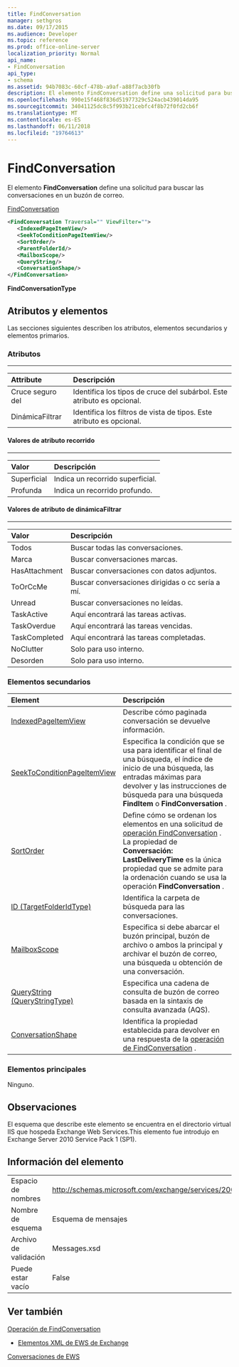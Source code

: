 ```yaml
---
title: FindConversation
manager: sethgros
ms.date: 09/17/2015
ms.audience: Developer
ms.topic: reference
ms.prod: office-online-server
localization_priority: Normal
api_name:
- FindConversation
api_type:
- schema
ms.assetid: 94b7083c-60cf-478b-a9af-a88f7acb30fb
description: El elemento FindConversation define una solicitud para buscar las conversaciones en un buzón de correo.
ms.openlocfilehash: 990e15f468f836d51977329c524acb439014da95
ms.sourcegitcommit: 34041125dc8c5f993b21cebfc4f8b72f0fd2cb6f
ms.translationtype: MT
ms.contentlocale: es-ES
ms.lasthandoff: 06/11/2018
ms.locfileid: "19764613"
---
```

# <a name="findconversation"></a>FindConversation

El elemento **FindConversation** define una solicitud para buscar las conversaciones en un buzón de correo. 
  
[FindConversation](findconversation.md)
  
```XML
<FindConversation Traversal="" ViewFilter="">
   <IndexedPageItemView/>
   <SeekToConditionPageItemView/>
   <SortOrder/>
   <ParentFolderId/>
   <MailboxScope/>
   <QueryString/>
   <ConversationShape/>
</FindConversation>
```

 **FindConversationType**
## <a name="attributes-and-elements"></a>Atributos y elementos

Las secciones siguientes describen los atributos, elementos secundarios y elementos primarios.
  
### <a name="attributes"></a>Atributos

****

|**Attribute**|**Descripción**|
|:-----|:-----|
|Cruce seguro del  <br/> |Identifica los tipos de cruce del subárbol. Este atributo es opcional.  <br/> |
|DinámicaFiltrar  <br/> |Identifica los filtros de vista de tipos. Este atributo es opcional.  <br/> |
   
#### <a name="traversal-attribute-values"></a>Valores de atributo recorrido

****

|**Valor**|**Descripción**|
|:-----|:-----|
|Superficial  <br/> |Indica un recorrido superficial.  <br/> |
|Profunda  <br/> |Indica un recorrido profundo.  <br/> |
   
#### <a name="viewfilter-attribute-values"></a>Valores de atributo de dinámicaFiltrar

****

|**Valor**|**Descripción**|
|:-----|:-----|
|Todos  <br/> |Buscar todas las conversaciones.  <br/> |
|Marca  <br/> |Buscar conversaciones marcas.  <br/> |
|HasAttachment  <br/> |Buscar conversaciones con datos adjuntos.  <br/> |
|ToOrCcMe  <br/> |Buscar conversaciones dirigidas o cc sería a mí.  <br/> |
|Unread  <br/> |Buscar conversaciones no leídas.  <br/> |
|TaskActive  <br/> |Aquí encontrará las tareas activas.  <br/> |
|TaskOverdue  <br/> |Aquí encontrará las tareas vencidas.  <br/> |
|TaskCompleted  <br/> |Aquí encontrará las tareas completadas.  <br/> |
|NoClutter  <br/> |Solo para uso interno.  <br/> |
|Desorden  <br/> |Solo para uso interno.  <br/> |
   
### <a name="child-elements"></a>Elementos secundarios

|**Element**|**Descripción**|
|:-----|:-----|
|[IndexedPageItemView](indexedpageitemview.md) <br/> |Describe cómo paginada conversación se devuelve información.  <br/> |
|[SeekToConditionPageItemView](seektoconditionpageitemview.md) <br/> |Especifica la condición que se usa para identificar el final de una búsqueda, el índice de inicio de una búsqueda, las entradas máximas para devolver y las instrucciones de búsqueda para una búsqueda **FindItem** o **FindConversation** .  <br/> |
|[SortOrder](sortorder.md) <br/> |Define cómo se ordenan los elementos en una solicitud de [operación FindConversation](findconversation-operation.md) . La propiedad de **Conversación: LastDeliveryTime** es la única propiedad que se admite para la ordenación cuando se usa la operación **FindConversation** .  <br/> |
|[ID (TargetFolderIdType)](parentfolderid-targetfolderidtype.md) <br/> |Identifica la carpeta de búsqueda para las conversaciones.  <br/> |
|[MailboxScope](mailboxscope.md) <br/> |Especifica si debe abarcar el buzón principal, buzón de archivo o ambos la principal y archivar el buzón de correo, una búsqueda u obtención de una conversación.  <br/> |
|[QueryString (QueryStringType)](querystring-querystringtype.md) <br/> |Especifica una cadena de consulta de buzón de correo basada en la sintaxis de consulta avanzada (AQS).  <br/> |
|[ConversationShape](conversationshape.md) <br/> |Identifica la propiedad establecida para devolver en una respuesta de la [operación de FindConversation](findconversation-operation.md) .  <br/> |
   
### <a name="parent-elements"></a>Elementos principales

Ninguno.
  
## <a name="remarks"></a>Observaciones

El esquema que describe este elemento se encuentra en el directorio virtual IIS que hospeda Exchange Web Services.This elemento fue introdujo en Exchange Server 2010 Service Pack 1 (SP1).
  
## <a name="element-information"></a>Información del elemento

|||
|:-----|:-----|
|Espacio de nombres  <br/> |http://schemas.microsoft.com/exchange/services/2006/messages  <br/> |
|Nombre de esquema  <br/> |Esquema de mensajes  <br/> |
|Archivo de validación  <br/> |Messages.xsd  <br/> |
|Puede estar vacío  <br/> |False  <br/> |
   
## <a name="see-also"></a>Ver también



[Operación de FindConversation](findconversation-operation.md)


- [Elementos XML de EWS de Exchange](ews-xml-elements-in-exchange.md)


[Conversaciones de EWS](http://msdn.microsoft.com/library/91e64629-db6c-4c94-9dcb-d386232e8467%28Office.15%29.aspx)

